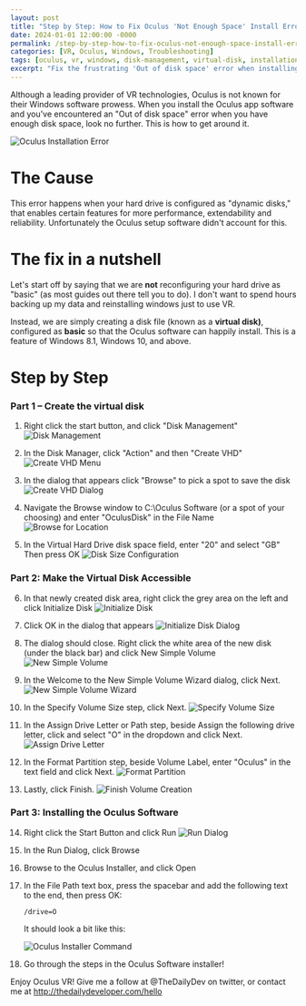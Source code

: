 ```yaml
---
layout: post
title: "Step by Step: How to Fix Oculus 'Not Enough Space' Install Error"
date: 2024-01-01 12:00:00 -0000
permalink: /step-by-step-how-to-fix-oculus-not-enough-space-install-error/
categories: [VR, Oculus, Windows, Troubleshooting]
tags: [oculus, vr, windows, disk-management, virtual-disk, installation]
excerpt: "Fix the frustrating 'Out of disk space' error when installing Oculus software on Windows, even when you have plenty of space available."
---
```


Although a leading provider of VR technologies, Oculus is not known for their Windows software prowess. When you install the Oculus app software and you've encountered an "Out of disk space" error when you have enough disk space, look no further. This is how to get around it.

![Oculus Installation Error](/assets/images/step-by-step-how-to-fix-oculus-not-enough-space-install-error/2020-03-08_20-29-01.png)

# The Cause

This error happens when your hard drive is configured as "dynamic disks," that enables certain features for more performance, extendability and reliability. Unfortunately the Oculus setup software didn't account for this.

# The fix in a nutshell

Let's start off by saying that we are **not** reconfiguring your hard drive as "basic" (as most guides out there tell you to do). I don't want to spend hours backing up my data and reinstalling windows just to use VR.

Instead, we are simply creating a disk file (known as a **virtual disk)**, configured as **basic** so that the Oculus software can happily install. This is a feature of Windows 8.1, Windows 10, and above.

# Step by Step

### Part 1 – Create the virtual disk

1. Right click the start button, and click "Disk Management"
   ![Disk Management](/assets/images/step-by-step-how-to-fix-oculus-not-enough-space-install-error/2020-03-08_20-59-01.png)

2. In the Disk Manager, click "Action" and then "Create VHD"
   ![Create VHD Menu](/assets/images/step-by-step-how-to-fix-oculus-not-enough-space-install-error/2020-03-08_20-31-08.png)

3. In the dialog that appears click "Browse" to pick a spot to save the disk
   ![Create VHD Dialog](/assets/images/step-by-step-how-to-fix-oculus-not-enough-space-install-error/2020-03-08_20-31-46-2-324x400.png)

4. Navigate the Browse window to C:\Oculus Software (or a spot of your choosing) and enter "OculusDisk" in the File Name
   ![Browse for Location](/assets/images/step-by-step-how-to-fix-oculus-not-enough-space-install-error/2020-03-08_20-32-16.png)

5. In the Virtual Hard Drive disk space field, enter "20" and select "GB"
   Then press OK
   ![Disk Size Configuration](/assets/images/step-by-step-how-to-fix-oculus-not-enough-space-install-error/2020-03-08_20-32-27.png)

### Part 2: Make the Virtual Disk Accessible

6. In that newly created disk area, right click the grey area on the left and click Initialize Disk
   ![Initialize Disk](/assets/images/step-by-step-how-to-fix-oculus-not-enough-space-install-error/2020-03-08_20-32-44.png)

7. Click OK in the dialog that appears
   ![Initialize Disk Dialog](/assets/images/step-by-step-how-to-fix-oculus-not-enough-space-install-error/2020-03-08_20-33-26.png)

8. The dialog should close.
   Right click the white area of the new disk (under the black bar) and click New Simple Volume
   ![New Simple Volume](/assets/images/step-by-step-how-to-fix-oculus-not-enough-space-install-error/2020-03-08_20-33-31.png)

9. In the Welcome to the New Simple Volume Wizard dialog, click Next.
   ![New Simple Volume Wizard](/assets/images/step-by-step-how-to-fix-oculus-not-enough-space-install-error/2020-03-08_20-34-26.png)

10. In the Specify Volume Size step, click Next.
    ![Specify Volume Size](/assets/images/step-by-step-how-to-fix-oculus-not-enough-space-install-error/2020-03-08_20-35-00.png)

11. In the Assign Drive Letter or Path step, beside Assign the following drive letter, click and select "O" in the dropdown and click Next.
    ![Assign Drive Letter](/assets/images/step-by-step-how-to-fix-oculus-not-enough-space-install-error/2020-03-08_20-35-37.png)

12. In the Format Partition step, beside Volume Label, enter "Oculus" in the text field and click Next.
    ![Format Partition](/assets/images/step-by-step-how-to-fix-oculus-not-enough-space-install-error/2020-03-08_20-35-40.png)

13. Lastly, click Finish.
    ![Finish Volume Creation](/assets/images/step-by-step-how-to-fix-oculus-not-enough-space-install-error/2020-03-08_20-35-45.png)

### Part 3: Installing the Oculus Software

14. Right click the Start Button and click Run
    ![Run Dialog](/assets/images/step-by-step-how-to-fix-oculus-not-enough-space-install-error/2020-03-08_21-08-39.png)

15. In the Run Dialog, click Browse

16. Browse to the Oculus Installer, and click Open

17. In the File Path text box, press the spacebar and add the following text to the end, then press OK:
    ```
    /drive=O
    ```

    It should look a bit like this:

    ![Oculus Installer Command](/assets/images/step-by-step-how-to-fix-oculus-not-enough-space-install-error/2020-03-08_20-29-50.png)

18. Go through the steps in the Oculus Software installer!

Enjoy Oculus VR! Give me a follow at @TheDailyDev on twitter, or contact me at <a href="https://web.archive.org/web/20210301101200/http://thedailydeveloper.com/hello">http://thedailydeveloper.com/hello</a>